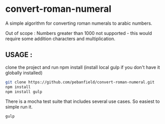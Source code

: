 # convert-roman-numeral

A simple algorithm for converting roman numerals to arabic numbers.

Out of scope : Numbers greater than 1000 not supported - this would require some addition characters and multiplication. 

## USAGE : 

clone the project and run npm install (install local gulp if you don't have it globally installed)

```bash 
git clone https://github.com/pebanfield/convert-roman-numeral.git
npm install
npm install gulp

```

There is a mocha test suite that includes several use cases. So easiest to simple run it.

```bash 
gulp
```
